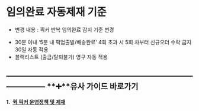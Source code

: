 # 임의완료 자동제재 기준

- 변경 내용 : 픽커 반복 임의완료 감지 기준 변경

* 30분 이내 ‘5분 내 픽업출발/배송완료’ 4회 초과 시 5회 차부터 신규오더 수락 금지 30일 자동 적용
* 블랙리스트 (출금/탈퇴불가) 영구 자동 적용

**―****―****―****―****―****―****―****―****―****―****―****―****―****―****―****―****―****―****―****―****―****―****―****―****―****―****―****―****―** **➕****유사 가이드 바로가기**
----------------------------------------------------------------------------------------------------------------------------------------------------------------------

**1.  [퀵 픽커 운영정책 및 제재](https://kakaomobilitysupport.zendesk.com/hc/ko/articles/32238809576345-%ED%80%B5-%ED%94%BD%EC%BB%A4-%EC%9A%B4%EC%98%81%EC%A0%95%EC%B1%85-%EB%B0%8F-%EC%A0%9C%EC%9E%AC)**